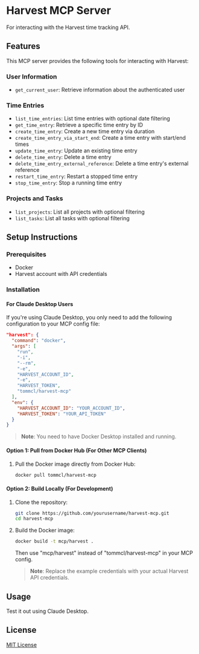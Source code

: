 # Harvest MCP Server
For interacting with the Harvest time tracking API.

## Features

This MCP server provides the following tools for interacting with Harvest:

### User Information
- `get_current_user`: Retrieve information about the authenticated user

### Time Entries
- `list_time_entries`: List time entries with optional date filtering
- `get_time_entry`: Retrieve a specific time entry by ID
- `create_time_entry`: Create a new time entry via duration
- `create_time_entry_via_start_end`: Create a time entry with start/end times
- `update_time_entry`: Update an existing time entry
- `delete_time_entry`: Delete a time entry
- `delete_time_entry_external_reference`: Delete a time entry's external reference
- `restart_time_entry`: Restart a stopped time entry
- `stop_time_entry`: Stop a running time entry

### Projects and Tasks
- `list_projects`: List all projects with optional filtering
- `list_tasks`: List all tasks with optional filtering

## Setup Instructions

### Prerequisites
- Docker
- Harvest account with API credentials

### Installation

#### For Claude Desktop Users

If you're using Claude Desktop, you only need to add the following configuration to your MCP config file:

```json
"harvest": {
  "command": "docker",
  "args": [
    "run",
    "-i",
    "--rm",
    "-e",
    "HARVEST_ACCOUNT_ID",
    "-e",
    "HARVEST_TOKEN",
    "tommcl/harvest-mcp"
  ],
  "env": {
    "HARVEST_ACCOUNT_ID": "YOUR_ACCOUNT_ID",
    "HARVEST_TOKEN": "YOUR_API_TOKEN"
  }
}
```

> **Note**: You need to have Docker Desktop installed and running.

#### Option 1: Pull from Docker Hub (For Other MCP Clients)

1. Pull the Docker image directly from Docker Hub:
   ```bash
   docker pull tommcl/harvest-mcp
   ```

#### Option 2: Build Locally (For Development)

1. Clone the repository:
   ```bash
   git clone https://github.com/yourusername/harvest-mcp.git
   cd harvest-mcp
   ```

2. Build the Docker image:
   ```bash
   docker build -t mcp/harvest .
   ```

   Then use "mcp/harvest" instead of "tommcl/harvest-mcp" in your MCP config.

   > **Note**: Replace the example credentials with your actual Harvest API credentials.

## Usage
Test it out using Claude Desktop.

## License

[MIT License](LICENSE)
